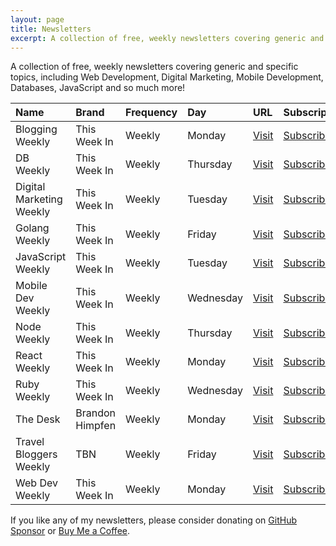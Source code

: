 ```yaml
---
layout: page
title: Newsletters
excerpt: A collection of free, weekly newsletters covering generic and specific topics.
---
```


A collection of free, weekly newsletters covering generic and specific topics, including Web Development, Digital Marketing, Mobile Development, Databases, JavaScript and so much more!

| Name | Brand | Frequency | Day | URL | Subscription |
|:--- |:-------- |:-------- |:-------- |:-------- |:-------- |
| Blogging Weekly | This Week In | Weekly | Monday | [Visit](https://www.thisweekin.xyz/tag/blogging/) | [Subscribe](https://www.thisweekin.xyz/#/portal/signup) |
| DB Weekly | This Week In | Weekly | Thursday | [Visit](https://www.thisweekin.xyz/tag/db/) | [Subscribe](https://www.thisweekin.xyz/#/portal/signup) |
| Digital Marketing Weekly | This Week In | Weekly | Tuesday | [Visit](https://www.thisweekin.xyz/tag/digital-marketing/) | [Subscribe](https://www.thisweekin.xyz/#/portal/signup) |
| Golang Weekly | This Week In | Weekly | Friday | [Visit](https://www.thisweekin.io/tag/golang/) | [Subscribe](https://www.thisweekin.io/#/portal/signup) |
| JavaScript Weekly | This Week In | Weekly | Tuesday | [Visit](https://www.thisweekin.io/tag/javascript/) | [Subscribe](https://www.thisweekin.io/#/portal/signup) |
| Mobile Dev Weekly | This Week In | Weekly | Wednesday | [Visit](https://www.thisweekin.xyz/tag/mobile-development/) | [Subscribe](https://www.thisweekin.xyz/#/portal/signup) |
| Node Weekly | This Week In | Weekly | Thursday | [Visit](https://www.thisweekin.io/tag/node/) | [Subscribe](https://www.thisweekin.io/#/portal/signup) |
| React Weekly | This Week In | Weekly | Monday | [Visit](https://www.thisweekin.io/tag/react/) | [Subscribe](https://www.thisweekin.io/#/portal/signup) |
| Ruby Weekly | This Week In | Weekly | Wednesday | [Visit](https://www.thisweekin.io/tag/ruby/) | [Subscribe](https://www.thisweekin.io/#/portal/signup) |
| The Desk | Brandon Himpfen | Weekly | Monday | [Visit](https://www.himpfen.blog/) | [Subscribe](https://www.himpfen.blog/#/portal/signup) |
| Travel Bloggers Weekly | TBN | Weekly | Friday | [Visit](https://www.travelbloggers.net/tag/travel-bloggers-weekly/) | [Subscribe](https://www.travelbloggers.net/#/portal/signup) |
| Web Dev Weekly | This Week In | Weekly | Monday | [Visit](https://www.thisweekin.xyz/tag/web-development/) | [Subscribe](https://www.thisweekin.xyz/#/portal/signup) |

<div class="alert alert-success" role="alert">
  	If you like any of my newsletters, please consider donating on <a href="https://github.com/sponsors/brandonhimpfen/" class="alert-link">GitHub Sponsor</a> or <a href="https://www.buymeacoffee.com/brandonhimpfen" class="alert-link">Buy Me a Coffee</a>.
</div>